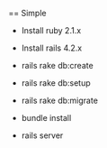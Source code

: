 == Simple


* Install ruby 2.1.x

* Install rails 4.2.x

* rails rake db:create

* rails rake db:setup

* rails rake db:migrate

* bundle install

* rails server




